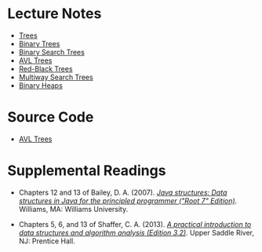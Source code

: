 # Lecture Notes

- [Trees](notes/15-Trees.pdf)
- [Binary Trees](notes/16-Binary-Trees.pdf)
- [Binary Search Trees](notes/17-Binary-Search-Trees.pdf)
- [AVL Trees](notes/18-AVL-Trees.pdf)
- [Red-Black Trees](notes/19-Red-Black-Trees.pdf)
- [Multiway Search Trees](notes/20-Multiway-Search-Trees.pdf)
- [Binary Heaps](notes/21-Binary-Heaps.pdf)

# Source Code

- [AVL Trees](src/)

# Supplemental Readings

- Chapters 12 and 13 of Bailey, D. A. (2007). [*Java structures: Data structures in Java for the principled programmer ("Root 7" Edition)*](http://dept.cs.williams.edu/~bailey/JavaStructures/Book_files/JavaStructures.pdf). Williams, MA: Williams University.

- Chapters 5, 6, and 13 of Shaffer, C. A. (2013). [*A practical introduction to data structures and algorithm analysis (Edition 3.2)*](http://people.cs.vt.edu/~shaffer/Book/JAVA3elatest.pdf). Upper Saddle River, NJ: Prentice Hall.



